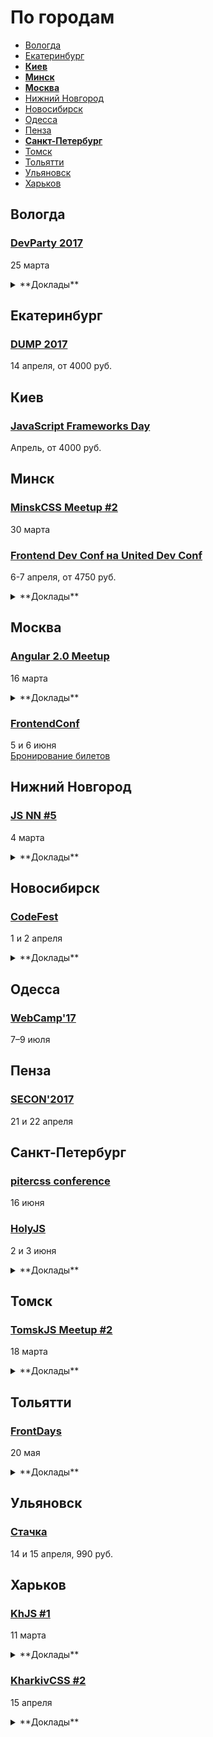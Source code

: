 # По городам

- [Вологда](#Вологда)
- [Екатеринбург](#Екатеринбург)
- **[Киев](#Киев)**
- **[Минск](#Минск)**
- **[Москва](#Москва)**
- [Нижний Новгород](#Нижний-Новгород)
- [Новосибирск](#Новосибирск)
- [Одесса](#Одесса)
- [Пенза](#Пенза)
- **[Санкт-Петербург](#Санкт-Петербург)**
- [Томск](#Томск)
- [Тольятти](#Тольятти)
- [Ульяновск](#Ульяновск)
- [Харьков](#Харьков)

## Вологда

### [DevParty 2017](https://devparty.ru)

25 марта

<details>
  <summary>**Доклады**</summary>

  - «Кросс-платформенная разработка мобильных приложений на Xamarin, так ли это страшно?», Александр Алексеев
  - «Основы тестирования и примеры использования базовых техник тест дизайна в тестировании мобильных игр», Андрей Валдуев
  - «Идеальный программист», Владимир Варнавский
  - «Статистические предсказания игровой активности», Игорь Иванов
  - «Самокапитализация программиста. Как повысить свою стоимость на рынке труда», Денис Каленбет
  - «Как скоро SkyNet захватит мир?», Игорь Косулин
  - «Продвижение мобильных приложений: Deep Dive», Анна Крижановская
  - «Feel at Home в на 90% распределённой компании: как удержать сотрудника-удалёнщика?», Анастасия Распопина
  - «Чатбот для подсказки ответов на вопросы — новейшие алгоритмы, нейронные сети, промышленная Java и большие нагрузки», Александр Сербул
  - «Облачный сервис персональных рекомендаций для 20 000 магазинов — алгоритмы и технологии», Александр Сербул
  - «Документация? Не слышал», Игорь Цупко

</details>

## Екатеринбург

### [DUMP 2017](http://dump-conf.ru/)

14 апреля, от 4000 руб.

## Киев

### [JavaScript Frameworks Day](http://frameworksdays.com/event/js-frameworks-day-2017)

Апрель, от 4000 руб.

## Минск

### [MinskCSS Meetup #2](http://minskcss.by/)

30 марта

### [Frontend Dev Conf на United Dev Conf](http://unitedconf.com/category/dokladchiki/frontend-dev-conf/)

6-7 апреля, от 4750 руб.

<details>
  <summary>**Доклады**</summary>

  - «Как приручить WebVR», Дмитрий Барталевич
  - «Применяя стандарты кодирования NASA к JavaScript», Денис Радин
  - «Vue.JS: На что я променял React в 2017 и почему?», Илья Климов
</details>

## Москва

### [Angular 2.0 Meetup](https://meetup.tinkoff.ru/)

16 марта

<details>
  <summary>**Доклады**</summary>

  - «SPA на сервере своими руками», Иван Матвейчук (Rambler&Co)
  - «Дружим ng1 с ng2», Михаил Желудев (Tinkoff.ru)
  - «Динамическое создание компонентов в Angular на примере модальных окон», Андрей Яманов (Skyeng)
</details>

### [FrontendConf](http://frontendconf.ru/)

5 и 6 июня  
[Бронирование билетов](http://conf.ontico.ru/conference/join/frontend_conf_2017.html)

## Нижний Новгород

### [JS NN #5](https://www.it52.info/events/2017-03-04-js-nn-5)

4 марта

<details>
  <summary>**Доклады**</summary>

  - «Обзор Riot.js», Михаил Ангелов
  - «Анализ производительности в React.js», Сергей Смышляев
  - «LoopBack», Дмитрий Родичев
  - «Использование RxJs для связывания компонентов приложения», Максим Голованёв
  - «Вивисекция или монстры Франкенштейна среди нас», Николай Кугаевский
</details>

## Новосибирск

### [CodeFest](http://2017.codefest.ru/)

1 и 2 апреля

<details>
  <summary>**Доклады**</summary>

  - «Клиенту и серверу нужно поговорить», Никита Прокопов (Cognician)
  - «Rempl — крутая платформа для крутых инструментов», Роман Дворнов (Авито)
  - «Бешеные псы: Angular 2 и React лицом к лицу», Евгений Гусев (Wrike)
</details>

## Одесса

### [WebCamp'17](http://webcamp.in.ua)

7–9 июля

## Пенза

### [SECON'2017](http://2017.secon.ru)

21 и 22 апреля

## Санкт-Петербург

### [pitercss conference](https://pitercss.com/)

16 июня

### [HolyJS](https://holyjs-piter.ru)

2 и 3 июня

<details>
  <summary>**Доклады**</summary>

  - «Переносим существующее web-приложение в виртуальную реальность», Денис Радин
  - «The Post JavaScript Apocalypse», Douglas Crockford
  - «Typing, Goto There and Back Again», Douglas Crockford
  - «Rendering performance from the ground up», Martin Splitt (Archilogic)
</details>

## Томск

### [TomskJS Meetup #2](https://tomskjs.timepad.ru/event/447861/)

18 марта

<details>
  <summary>**Доклады**</summary>

  - «Введение в Cycle.js», Максим Самойлов
  - «Обучение фронтенду, взгляд со стороны работодателя», Сергей Черепанов
  - «Как мы пришли к TypeScript», Никита Размахнин

</details>

## Тольятти

### [FrontDays](https://frontdays.ru)

20 мая

<details>
  <summary>**Доклады**</summary>

  - «Идем к синхронному flow в асинхронном мире node.js», Павлов Александр (AndersenLab)
  - «Деоптимизация JavaScript», Игорь Лобанов (OneTwoTrip)
  - «Мист. Сервис для работы с Apache Spark», Леонид Блохин (pache Spark)
  - «REACTивные терминалы оплаты. Да, так тоже можно!», Дмитрий Тупалов (Tyme.ru)
  - «Погружение в Service Worker», Олег Наянов (DZ Systems)
  - «Ускоряем восприятие производительности пользователя», Артём Белов (Право.ру)
  - «λ в js без фанатизма», Михаил Синяков, (X-Card)
</details>

## Ульяновск

### [Стачка](http://nastachku.ru)

14 и 15 апреля, 990 руб.

## Харьков

### [KhJS #1](http://khjs.org/)

11 марта

<details>
  <summary>**Доклады**</summary>

  - «KhJS: На пути к лучшему сообществу», Илья Климов
  - «ClojureScript для нетерпеливых», Александр Лапшин
  - «Троянская Война: Sinon.JS», Александра Калинина
  - «Vue.JS: Точка горения», Андрей Канунников

</details>

### [KharkivCSS #2](http://kharkivcss.org)

15 апреля

<details>
  <summary>**Доклады**</summary>

  - «CSS Selectors», Евгений Исаков
  - «Построение сложных анимационных интерфейсов», Андрей Бойко
  - «Фронтенд по фэн-шуй», Виктор Павлов
  - «CSS-переменные», Елена Жукова
  - «Функциональные анимации в вебе», Денис Яровой
  - «Мой ванильный CSS», Вадим Макеев
</details>
